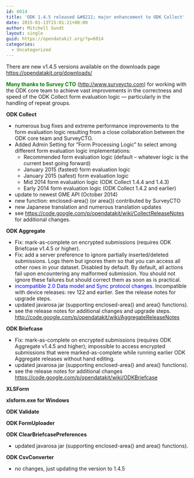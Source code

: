 ```yaml
---
id: 6014
title: 'ODK 1.4.5 released &#8211; major enhancement to ODK Collect'
date: 2015-01-13T15:01:21+00:00
author: Mitchell Sundt
layout: single
guid: https://opendatakit.org/?p=6014
categories:
  - Uncategorized
---
```

There are new v1.4.5 versions available on the downloads page <a title="Downloads Page" href="https://opendatakit.org/downloads/" target="_blank">https://opendatakit.org/downloads/</a>

**<span style="color: #008000;">Many thanks to Survey CTO</span>** (<a title="SurveyCTO" href="http://www.surveycto.com" target="_blank">http://www.surveycto.com</a>) for working with the ODK core team to achieve vast improvements in the correctness and speed of the ODK Collect form evaluation logic &#8212; particularly in the handling of repeat groups.

**ODK Collect**

  * numerous bug fixes and extreme performance improvements to the form evaluation logic resulting from a close collaboration between the ODK core team and SurveyCTO.
  * Added Admin Setting for &#8220;Form Processing Logic&#8221; to select among different form evaluation logic implementations: 
      * Recommended form evaluation logic (default &#8211; whatever logic is the current best going forward)
      * January 2015 (fastest) form evaluation logic
      * January 2015 (safest) form evaluation logic
      * Mid 2014 form evaluation logic (ODK Collect 1.4.4 and 1.4.3)
      * Early 2014 form evaluation logic (ODK Collect 1.4.2 and earlier)
  * update to newest GME API (October 2014)
  * new function: enclosed-area() (or area()) contributed by SurveyCTO
  * new Japanese translation and numerous translation updates
  * see <a href="https://code.google.com/p/opendatakit/wiki/CollectReleaseNotes" target="_blank">https://code.google.com/p/opendatakit/wiki/CollectReleaseNotes</a> for additional changes.

**ODK Aggregate**

  * Fix: mark-as-complete on encrypted submissions (requires ODK Briefcase v1.4.5 or higher).
  * Fix: add a server preference to ignore partially inserted/deleted submissions. Logs them but ignores them so that you can access all other rows in your dataset. Disabled by default. By default, all actions fail upon encountering any malformed submission. You should not ignore these failures but should correct them as soon as is practical.
  * <span style="color: #0000ff;">incompatible 2.0 Data model and Sync protocol changes.</span> Incompatible with device releases: rev 122 and earlier. See the release notes for upgrade steps.
  * updated javarosa jar (supporting enclosed-area() and area() functions).
  * see the release notes for additional changes and upgrade steps. <a href="http://code.google.com/p/opendatakit/wiki/AggregateReleaseNotes" target="_blank">http://code.google.com/p/opendatakit/wiki/AggregateReleaseNotes</a>

**ODK Briefcase**

  * Fix: mark-as-complete on encrypted submissions (requires ODK Aggregate v1.4.5 and higher); impossible to access encrypted submissions that were marked-as-complete while running earlier ODK Aggregate releases without hand editing.
  * updated javarosa jar (supporting enclosed-area() and area() functions).
  * see the release notes for additional changes <a href="https://code.google.com/p/opendatakit/wiki/ODKBriefcase" target="_blank">https://code.google.com/p/opendatakit/wiki/ODKBriefcase</a>

**XLSForm**
  
 **xlsform.exe for Windows**
  
 **ODK Validate**
  
 **ODK FormUploader**
  
 **ODK ClearBriefcasePreferences**

  * updated javarosa jar (supporting enclosed-area() and area() functions).

**ODK CsvConverter**

  * no changes, just updating the version to 1.4.5
